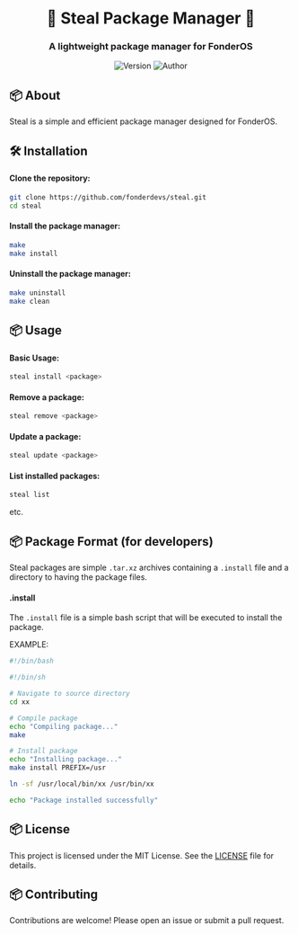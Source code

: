 <div align="center">

# 🚀 Steal Package Manager 🚀
### A lightweight package manager for FonderOS

![Version](https://img.shields.io/badge/version-2.0.3-blue)
![Author](https://img.shields.io/badge/Author-parkourer10-purple)

</div>

## 📦 About

Steal is a simple and efficient package manager designed for FonderOS.

## 🛠️ Installation

#### Clone the repository:

```bash
git clone https://github.com/fonderdevs/steal.git
cd steal
```

#### Install the package manager:

```bash
make
make install
```

#### Uninstall the package manager:
```bash
make uninstall
make clean
```
## 📦 Usage

#### Basic Usage:

```bash
steal install <package>
```

#### Remove a package:

```bash
steal remove <package>
```

#### Update a package:

```bash
steal update <package>
```

#### List installed packages:

```bash
steal list
```

etc.

## 📦 Package Format (for developers)

Steal packages are simple `.tar.xz` archives containing a `.install` file and a directory to having the package files.

#### .install

The `.install` file is a simple bash script that will be executed to install the package.

EXAMPLE:
```bash
#!/bin/bash

#!/bin/sh

# Navigate to source directory
cd xx

# Compile package
echo "Compiling package..."
make

# Install package
echo "Installing package..."
make install PREFIX=/usr

ln -sf /usr/local/bin/xx /usr/bin/xx

echo "Package installed successfully"
```

## 📦 License

This project is licensed under the MIT License. See the [LICENSE](LICENSE) file for details.

## 📦 Contributing

Contributions are welcome! Please open an issue or submit a pull request.
